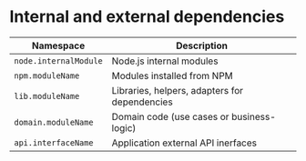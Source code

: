 # Internal and external dependencies

| Namespace             | Description                                   |
| --------------------- | --------------------------------------------- |
| `node.internalModule` | Node.js internal modules                      |
| `npm.moduleName`      | Modules installed from NPM                    |
| `lib.moduleName`      | Libraries, helpers, adapters for dependencies |
| `domain.moduleName`   | Domain code (use cases or business-logic)     |
| `api.interfaceName`   | Application external API inerfaces            |
